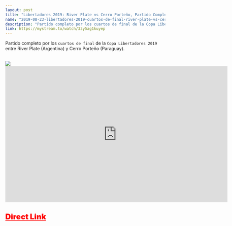 ```yaml
---
layout: post
title: "Libertadores 2019: River Plate vs Cerro Porteño, Partido Completo"
name: "2019-08-23-libertadores-2019-cuartos-de-final-river-plate-vs-cerro-porteno-partido-completo.md"
description: "Partido completo por los cuartos de final de la Copa Libertadores 2019 entre River Plate y Cerro Porteño"
link: https://mystream.to/watch/33y5ag1kuyep
---
```


Partido completo por los `cuartos de final` de la `Copa Libertadores 2019` entre River Plate (Argentina) y Cerro Porteño (Paraguay).

<br>

<img src="https://i.imgur.com/byWDf22.jpg" class="responsive-image" style="max-width: 2130px;">

<br>

<div class="embed-responsive embed-responsive-16by9">
  <iframe class="embed-responsive-item" src="https://embed.mystream.to/33y5ag1kuyep" scrolling="no" frameborder="0" width="700" height="430" allowfullscreen="true" webkitallowfullscreen="true" mozallowfullscreen="true"></iframe>
</div>


<br>

<a href="https://mystream.to/watch/33y5ag1kuyep" style="font-size: 24px;font-weight: 900;color: red;">Direct Link</a>

